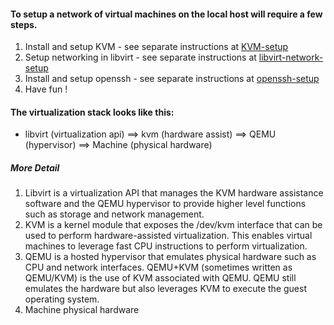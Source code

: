 

#### To setup a network of virtual machines on the local host will require a few steps.

1. Install and setup KVM - see separate instructions at [KVM-setup](KVM-setup.md)
2. Setup networking in libvirt - see separate instructions at [libvirt-network-setup](libvirt-network-setup.md)
3. Install and setup openssh - see separate instructions at [openssh-setup](openssh-setup.md)
4. Have fun !

#### The virtualization stack looks like this:
- libvirt (virtualization api) ==> kvm (hardware assist) ==> QEMU (hypervisor) ==> Machine (physical hardware)

##### More Detail
1. Libvirt is a virtualization API that manages the KVM hardware assistance software and the QEMU hypervisor to provide higher level functions such as storage and network management.
2. KVM is a kernel module that exposes the /dev/kvm interface that can be used to perform hardware-assisted virtualization. This enables virtual machines to leverage fast CPU instructions to perform virtualization.
3. QEMU is a hosted hypervisor that emulates physical hardware such as CPU and network interfaces.
QEMU+KVM (sometimes written as QEMU/KVM) is the use of KVM associated with QEMU. QEMU still emulates the hardware but also leverages KVM to execute the guest operating system.
4. Machine physical hardware
